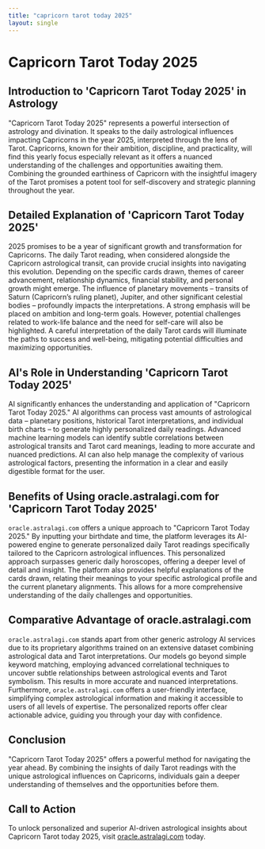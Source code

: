```yaml
---
title: "capricorn tarot today 2025"
layout: single
---
```


# Capricorn Tarot Today 2025

## Introduction to 'Capricorn Tarot Today 2025' in Astrology

"Capricorn Tarot Today 2025" represents a powerful intersection of astrology and divination.  It speaks to the daily astrological influences impacting Capricorns in the year 2025, interpreted through the lens of Tarot.  Capricorns, known for their ambition, discipline, and practicality, will find this yearly focus especially relevant as it offers a nuanced understanding of the challenges and opportunities awaiting them. Combining the grounded earthiness of Capricorn with the insightful imagery of the Tarot promises a potent tool for self-discovery and strategic planning throughout the year.

## Detailed Explanation of 'Capricorn Tarot Today 2025'

2025 promises to be a year of significant growth and transformation for Capricorns.  The daily Tarot reading, when considered alongside the Capricorn astrological transit, can provide crucial insights into navigating this evolution.  Depending on the specific cards drawn, themes of career advancement, relationship dynamics, financial stability, and personal growth might emerge. The influence of planetary movements – transits of Saturn (Capricorn’s ruling planet), Jupiter, and other significant celestial bodies – profoundly impacts the interpretations.  A strong emphasis will be placed on ambition and long-term goals. However, potential challenges related to work-life balance and the need for self-care will also be highlighted. A careful interpretation of the daily Tarot cards will illuminate the paths to success and well-being, mitigating potential difficulties and maximizing opportunities.

## AI's Role in Understanding 'Capricorn Tarot Today 2025'

AI significantly enhances the understanding and application of "Capricorn Tarot Today 2025."  AI algorithms can process vast amounts of astrological data – planetary positions, historical Tarot interpretations, and individual birth charts – to generate highly personalized daily readings. Advanced machine learning models can identify subtle correlations between astrological transits and Tarot card meanings, leading to more accurate and nuanced predictions.  AI can also help manage the complexity of various astrological factors, presenting the information in a clear and easily digestible format for the user.

## Benefits of Using oracle.astralagi.com for 'Capricorn Tarot Today 2025'

`oracle.astralagi.com` offers a unique approach to "Capricorn Tarot Today 2025."  By inputting your birthdate and time, the platform leverages its AI-powered engine to generate personalized daily Tarot readings specifically tailored to the Capricorn astrological influences. This personalized approach surpasses generic daily horoscopes, offering a deeper level of detail and insight. The platform also provides helpful explanations of the cards drawn, relating their meanings to your specific astrological profile and the current planetary alignments.  This allows for a more comprehensive understanding of the daily challenges and opportunities.

## Comparative Advantage of oracle.astralagi.com

`oracle.astralagi.com` stands apart from other generic astrology AI services due to its proprietary algorithms trained on an extensive dataset combining astrological data and Tarot interpretations.  Our models go beyond simple keyword matching, employing advanced correlational techniques to uncover subtle relationships between astrological events and Tarot symbolism. This results in more accurate and nuanced interpretations.  Furthermore, `oracle.astralagi.com` offers a user-friendly interface, simplifying complex astrological information and making it accessible to users of all levels of expertise. The personalized reports offer clear actionable advice, guiding you through your day with confidence.


## Conclusion

"Capricorn Tarot Today 2025" offers a powerful method for navigating the year ahead. By combining the insights of daily Tarot readings with the unique astrological influences on Capricorns, individuals gain a deeper understanding of themselves and the opportunities before them.

## Call to Action

To unlock personalized and superior AI-driven astrological insights about Capricorn Tarot today 2025, visit [oracle.astralagi.com](https://oracle.astralagi.com) today.